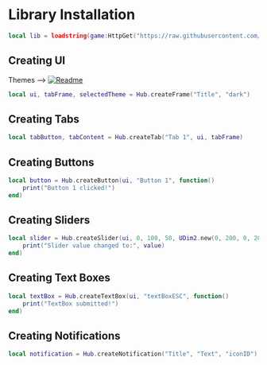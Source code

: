 
# Library Installation

```lua
local lib = loadstring(game:HttpGet("https://raw.githubusercontent.com/Exploiter555/Scripts/main/XB.lua"))()
```

## Creating UI
Themes -->
<a href="https://github.com/Exploiter555/Scripts/blob/main/Themes.md">
  <img src="https://img.shields.io/badge/Readme-Themes-ff69b4.svg" alt="Readme" style="transition: 0.5s ease-out;" onmouseover="this.style.background='linear-gradient(90deg, #ff0000, #ff7f00, #ffff00, #00ff00, #0000ff, #4b0082, #9400d3)';" onmouseout="this.style.background='';">
</a>

```lua
local ui, tabFrame, selectedTheme = Hub.createFrame("Title", "dark")
```

## Creating Tabs

```lua
local tabButton, tabContent = Hub.createTab("Tab 1", ui, tabFrame)
```

## Creating Buttons

```lua
local button = Hub.createButton(ui, "Button 1", function()
    print("Button 1 clicked!")
end)
```

## Creating Sliders

```lua
local slider = Hub.createSlider(ui, 0, 100, 50, UDim2.new(0, 200, 0, 20), function(value)
    print("Slider value changed to:", value)
end)
```

## Creating Text Boxes

```lua
local textBox = Hub.createTextBox(ui, "textBoxESC", function()
    print("TextBox submitted!")
end)
```

## Creating Notifications

```lua
local notification = Hub.createNotification("Title", "Text", "iconID")
```